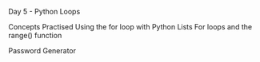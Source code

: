 Day 5 - Python Loops

Concepts Practised
  Using the for loop with Python Lists
  For loops and the range() function

Password Generator
